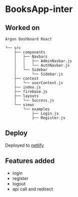 # BooksApp-inter

## Worked on

```
Argon Dashboard React

└── src
    ├── components
    │   ├── Navbars
    │   │   ├── AdminNavbar.js
    │   │   └── AuthNavbar.js
    │   └── Sidebar
    │       └── Sidebar.js
    ├── context
    │   └── userContext.js
    ├── index.js
    ├── firebase.js
    ├── layouts
    │   └── Success.js
    └── views
        └── examples
            ├── Login.js
            ├── Register.js
```

## Deploy

Deployed to [netlify](https://booksapp-inter.netlify.app)

## Features added

- login
- register
- logout
- api call and redirect
